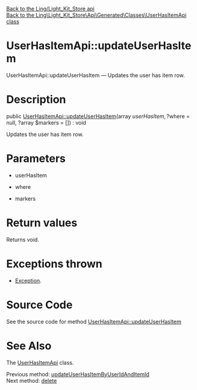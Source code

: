 [Back to the Ling/Light_Kit_Store api](https://github.com/lingtalfi/Light_Kit_Store/blob/master/doc/api/Ling/Light_Kit_Store.md)<br>
[Back to the Ling\Light_Kit_Store\Api\Generated\Classes\UserHasItemApi class](https://github.com/lingtalfi/Light_Kit_Store/blob/master/doc/api/Ling/Light_Kit_Store/Api/Generated/Classes/UserHasItemApi.md)


UserHasItemApi::updateUserHasItem
================



UserHasItemApi::updateUserHasItem — Updates the user has item row.




Description
================


public [UserHasItemApi::updateUserHasItem](https://github.com/lingtalfi/Light_Kit_Store/blob/master/doc/api/Ling/Light_Kit_Store/Api/Generated/Classes/UserHasItemApi/updateUserHasItem.md)(array $userHasItem, ?$where = null, ?array $markers = []) : void




Updates the user has item row.




Parameters
================


- userHasItem

    

- where

    

- markers

    


Return values
================

Returns void.


Exceptions thrown
================

- [Exception](http://php.net/manual/en/class.exception.php).&nbsp;







Source Code
===========
See the source code for method [UserHasItemApi::updateUserHasItem](https://github.com/lingtalfi/Light_Kit_Store/blob/master/Api/Generated/Classes/UserHasItemApi.php#L265-L268)


See Also
================

The [UserHasItemApi](https://github.com/lingtalfi/Light_Kit_Store/blob/master/doc/api/Ling/Light_Kit_Store/Api/Generated/Classes/UserHasItemApi.md) class.

Previous method: [updateUserHasItemByUserIdAndItemId](https://github.com/lingtalfi/Light_Kit_Store/blob/master/doc/api/Ling/Light_Kit_Store/Api/Generated/Classes/UserHasItemApi/updateUserHasItemByUserIdAndItemId.md)<br>Next method: [delete](https://github.com/lingtalfi/Light_Kit_Store/blob/master/doc/api/Ling/Light_Kit_Store/Api/Generated/Classes/UserHasItemApi/delete.md)<br>

